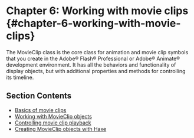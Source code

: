 # Chapter 6: Working with movie clips {#chapter-6-working-with-movie-clips}

The MovieClip class is the core class for animation and movie clip symbols that you create in the Adobe® Flash® Professional or Adobe® Animate® development environment. It has all the behaviors and functionality of display objects, but with additional properties and methods for controlling its timeline.

## Section Contents

- [Basics of movie clips](./basics-of-movie-clips.md)
- [Working with MovieClip objects](./working-with-movieclip-objects.md)
- [Controlling movie clip playback](./controlling-movie-clip-playback.md)
- [Creating MovieClip objects with Haxe](./creating-movieclip-objects-with-haxe.md)

<!-- TODO: uncomment if this content is adapted to OpenFL
- [Loading an external SWF file](./loading-an-external-swf-file.md)
- [Movie clip example: RuntimeAssetsExplorer](./movie-clip-example-runtime-assets-explorer.md)-->